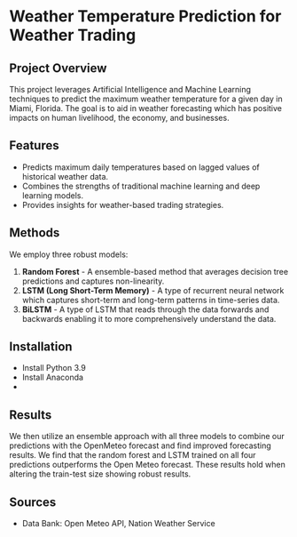 # Weather Temperature Prediction for Weather Trading

## Project Overview
This project leverages Artificial Intelligence and Machine Learning techniques to predict the maximum weather temperature for a given day in Miami, Florida. The goal is to aid in weather forecasting which has positive impacts on human livelihood, the economy, and businesses.

## Features
- Predicts maximum daily temperatures based on lagged values of historical weather data.
- Combines the strengths of traditional machine learning and deep learning models.
- Provides insights for weather-based trading strategies.

## Methods
We employ three robust models:
1. **Random Forest** - A ensemble-based method that averages decision tree predictions and captures non-linearity.
2. **LSTM (Long Short-Term Memory)** - A type of recurrent neural network which captures short-term and long-term patterns in time-series data.
3. **BiLSTM** - A type of LSTM that reads through the data forwards and backwards enabling it to more comprehensively understand the data.

## Installation
- Install Python 3.9
- Install Anaconda
- 


## Results
We then utilize an ensemble approach with all three models to combine our predictions with the OpenMeteo forecast and find improved forecasting results. We find that the random forest and LSTM trained on all four predictions outperforms the Open Meteo forecast. These results hold when altering the train-test size showing robust results.

## Sources
- Data Bank: Open Meteo API, Nation Weather Service
